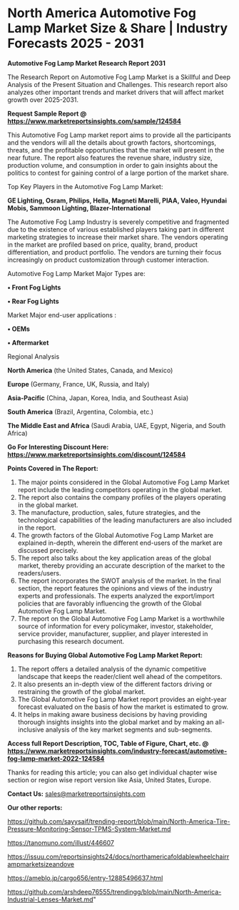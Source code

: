 # North America Automotive Fog Lamp Market Size & Share | Industry Forecasts 2025 - 2031

<strong>Automotive Fog Lamp Market Research Report 2031</strong>

The Research Report on Automotive Fog Lamp Market is a Skillful and Deep Analysis of the Present Situation and Challenges. This research report also analyzes other important trends and market drivers that will affect market growth over 2025-2031.

<strong>Request Sample Report @ <a href=https://www.marketreportsinsights.com/sample/124584>https://www.marketreportsinsights.com/sample/124584</a></strong>

This Automotive Fog Lamp market report aims to provide all the participants and the vendors will all the details about growth factors, shortcomings, threats, and the profitable opportunities that the market will present in the near future. The report also features the revenue share, industry size, production volume, and consumption in order to gain insights about the politics to contest for gaining control of a large portion of the market share.

Top Key Players in the Automotive Fog Lamp Market:

<strong>GE Lighting, Osram, Philips, Hella, Magneti Marelli, PIAA, Valeo, Hyundai Mobis, Sammoon Lighting, Blazer-International</strong>

The Automotive Fog Lamp Industry is severely competitive and fragmented due to the existence of various established players taking part in different marketing strategies to increase their market share. The vendors operating in the market are profiled based on price, quality, brand, product differentiation, and product portfolio. The vendors are turning their focus increasingly on product customization through customer interaction.

Automotive Fog Lamp Market Major Types are:

<strong>• Front Fog Lights

• Rear Fog Lights</strong>

Market Major end-user applications :

<strong>• OEMs

• Aftermarket</strong>

Regional Analysis

</u><strong><b>North America</b></strong> (the United States, Canada, and Mexico)

<strong><b>Europe </b></strong>(Germany, France, UK, Russia, and Italy)

<strong><b>Asia-Pacific</b></strong> (China, Japan, Korea, India, and Southeast Asia)

<strong><b>South America</b></strong> (Brazil, Argentina, Colombia, etc.)

<strong><b>The Middle East and Africa</b></strong> (Saudi Arabia, UAE, Egypt, Nigeria, and South Africa)

<strong>Go For Interesting Discount Here: <a href=https://www.marketreportsinsights.com/discount/124584>https://www.marketreportsinsights.com/discount/124584</a></strong>

<strong>Points Covered in The Report:</strong>
<ol>
  <li>The major points considered in the Global Automotive Fog Lamp Market report include the leading competitors operating in the global market.</li>
  <li>The report also contains the company profiles of the players operating in the global market.</li>
  <li>The manufacture, production, sales, future strategies, and the technological capabilities of the leading manufacturers are also included in the report.</li>
  <li>The growth factors of the Global Automotive Fog Lamp Market are explained in-depth, wherein the different end-users of the market are discussed precisely.</li>
  <li>The report also talks about the key application areas of the global market, thereby providing an accurate description of the market to the readers/users.</li>
  <li>The report incorporates the SWOT analysis of the market. In the final section, the report features the opinions and views of the industry experts and professionals. The experts analyzed the export/import policies that are favorably influencing the growth of the Global Automotive Fog Lamp Market.</li>
  <li>The report on the Global Automotive Fog Lamp Market is a worthwhile source of information for every policymaker, investor, stakeholder, service provider, manufacturer, supplier, and player interested in purchasing this research document.</li>
</ol>
<strong>Reasons for Buying Global Automotive Fog Lamp Market Report:</strong>

<ol>
  <li>The report offers a detailed analysis of the dynamic competitive landscape that keeps the reader/client well ahead of the competitors.</li>
  <li>It also presents an in-depth view of the different factors driving or restraining the growth of the global market.</li>
  <li>The Global Automotive Fog Lamp Market report provides an eight-year forecast evaluated on the basis of how the market is estimated to grow.</li>
  <li>It helps in making aware business decisions by having providing thorough insights insights into the global market and by making an all-inclusive analysis of the key market segments and sub-segments.</li>
</ol>
<strong>Access full Report Description, TOC, Table of Figure, Chart, etc. @ <a href=https://www.marketreportsinsights.com/industry-forecast/automotive-fog-lamp-market-2022-124584>https://www.marketreportsinsights.com/industry-forecast/automotive-fog-lamp-market-2022-124584</a></strong>


Thanks for reading this article; you can also get individual chapter wise section or region wise report version like Asia, United States, Europe.

<strong>Contact Us:</strong>
sales@marketreportsinsights.com

<strong>Our other reports:</strong>

<a href=https://github.com/sayysaif/trending-report/blob/main/North-America-Tire-Pressure-Monitoring-Sensor-TPMS-System-Market.md>https://github.com/sayysaif/trending-report/blob/main/North-America-Tire-Pressure-Monitoring-Sensor-TPMS-System-Market.md</a>

<a href=https://tanomuno.com/illust/446607>https://tanomuno.com/illust/446607</a>

<a href=https://issuu.com/reportsinsights24/docs/northamericafoldablewheelchairrampmarketsizeandove>https://issuu.com/reportsinsights24/docs/northamericafoldablewheelchairrampmarketsizeandove</a>

<a href=https://ameblo.jp/cargo656/entry-12885496637.html>https://ameblo.jp/cargo656/entry-12885496637.html</a>

<a href=https://github.com/arshdeep76555/trendingg/blob/main/North-America-Industrial-Lenses-Market.md>https://github.com/arshdeep76555/trendingg/blob/main/North-America-Industrial-Lenses-Market.md</a>"
